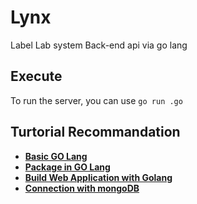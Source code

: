 # Lynx
Label Lab system Back-end api via go lang

## Execute

To run the server, you can use
```go run .go```

## Turtorial Recommandation

* [**Basic GO Lang**](https://michaelchen.tech/golang-programming/write-first-program/)
* [**Package in GO Lang**](https://calvertyang.github.io/2019/11/12/a-beginners-guide-to-packages-in-golang/)
* [**Build Web Application with Golang**](https://willh.gitbook.io/build-web-application-with-golang-zhtw/)
* [**Connection with mongoDB**](https://zhuanlan.zhihu.com/p/144308830)
